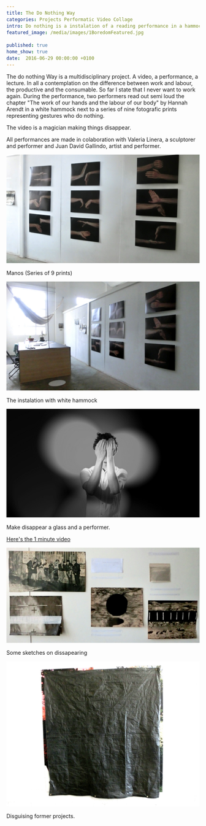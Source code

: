 ```yaml
---
title: The Do Nothing Way
categories: Projects Performatic Video Collage
intro: Do nothing is a instalation of a reading performance in a hammock and a series of nine fotographic prints.
featured_image: /media/images/1BoredomFeatured.jpg

published: true
home_show: true
date:  2016-06-29 00:00:00 +0100
---
```



The do nothing Way is a multidisciplinary project. A video, a performance, a lecture. In all a contemplation on the difference between work and labour, the productive and the consumable. So far I state that I never want to work again. During the performance, two performers read out semi loud the chapter  "The work of our hands and the labour of our body" by Hannah Arendt in a white hammock next to a series of nine fotografic prints representing gestures who do nothing. 

The video is a magician making things disappear.

All performances are made in colaboration with Valeria Linera, a sculptorer and performer and Juan David Gallindo, artist and performer.


![image](/media/images/5BoredomExpomans.jpg)

Manos (Series of 9 prints)

![image](/media/images/7ExpomansHammock.jpg)

The instalation with white hammock 

![image](/media/images/4BoredomVideo.jpg)

Make disappear a glass and a performer.

[Here's the 1 minute video](https://vimeo.com/172396915) 

![image](/media/images/2BoredomVanish.jpg)

Some sketches on dissapearing

![image](/media/images/3BoredomDisappear.jpg)

Disguising former projects.

